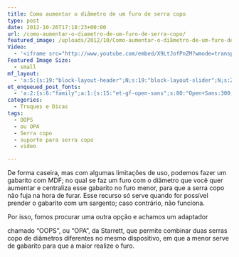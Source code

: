 ```yaml
---
title: Como aumentar o diâmetro de um furo de serra copo
type: post
date: 2012-10-26T17:18:23+00:00
url: /como-aumentar-o-diametro-de-um-furo-de-serra-copo/
featured_image: /uploads/2012/10/Como-aumentar-o-diâmetro-de-um-furo-de-serra-copo-já-realizado.jpg
Video:
  - '<iframe src="http://www.youtube.com/embed/X9LtJofPnZM?wmode=transparent" frameborder="0" width="620" height="380"></iframe>'
Featured Image Size:
  - small
mf_layout:
  - 'a:5:{s:19:"block-layout-header";N;s:19:"block-layout-slider";N;s:22:"block-layout-structure";s:10:"full-width";s:25:"block-layout-left_sidebar";s:12:"blog-sidebar";s:26:"block-layout-right_sidebar";s:12:"blog-sidebar";}'
et_enqueued_post_fonts:
  - 'a:2:{s:6:"family";a:1:{s:15:"et-gf-open-sans";s:80:"Open+Sans:300,300italic,regular,italic,600,600italic,700,700italic,800,800italic";}s:6:"subset";a:2:{i:0;s:5:"latin";i:1;s:9:"latin-ext";}}'
categories:
  - Truques e Dicas
tags:
  - OOPS
  - ou OPA
  - Serra copo
  - suporte para serra copo
  - video

---
```

De forma caseira, mas com algumas limitações de uso, podemos fazer um gabarito com MDF; no qual se faz um furo com o diâmetro que você quer aumentar e centraliza esse gabarito no furo menor, para que a serra copo não fuja na hora de furar. Esse recurso só serve quando for possível prender o gabarito com um sargento; caso contrário, não funciona.

Por isso, fomos procurar uma outra opção e achamos um adaptador

chamado “OOPS”, ou &#8220;OPA&#8221;, da Starrett, que permite combinar duas serras copo de diâmetros diferentes no mesmo dispositivo, em que a menor serve de gabarito para que a maior realize o furo.